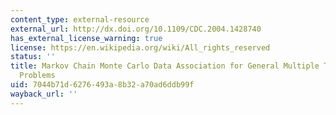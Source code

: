 ```yaml
---
content_type: external-resource
external_url: http://dx.doi.org/10.1109/CDC.2004.1428740
has_external_license_warning: true
license: https://en.wikipedia.org/wiki/All_rights_reserved
status: ''
title: Markov Chain Monte Carlo Data Association for General Multiple Target Tracking
  Problems
uid: 7044b71d-6276-493a-8b32-a70ad6ddb99f
wayback_url: ''
---
```

